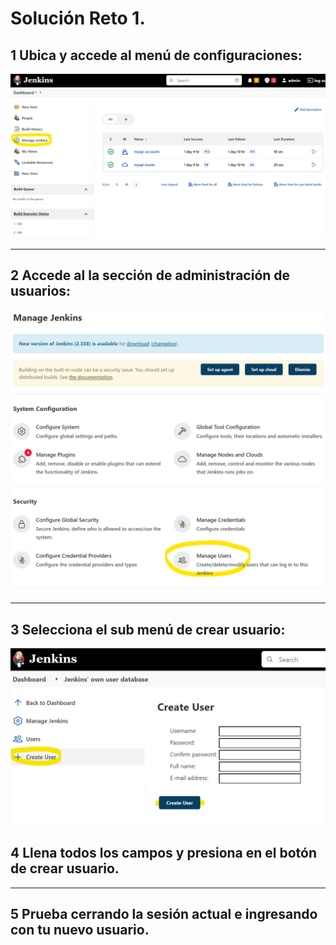 # Solución Reto 1.


## 1 Ubica y accede al menú de configuraciones:

<img src="./assets/img1.png">

---

## 2 Accede al la sección de administración de usuarios:

<img src="./assets/img2.png">

---

## 3 Selecciona el sub menú de crear usuario:

<img src="./assets/img3.png">

## 4 Llena todos los campos y presiona en el botón de crear usuario.

---

## 5 Prueba cerrando la sesión actual e ingresando con tu nuevo usuario.